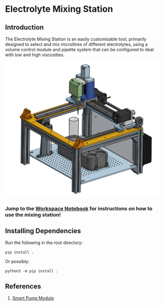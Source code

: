 # Electrolyte Mixing Station

## Introduction

The Electrolyte Mixing Station is an easily customisable tool, primarily designed to select and mix microlitres of different electrolytes, using a volume control module and pipette system that can be configured to deal with low and high viscosities.

![image](data/images/CAD.png)

### Jump to the [Workspace Notebook](workspace.ipynb) for instructions on how to use the mixing station!

## Installing Dependencies

Run the following in the root directory:

```
pip install .
```

Or possibly:

```
python3 -m pip install .
```

## References
1. [Smart Pump Module](https://www.theleeco.com/product/smart-pump-module/#resources)